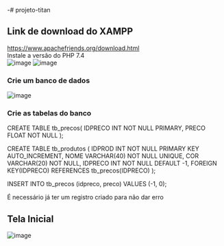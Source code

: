 -# projeto-titan
 ## Link de download do XAMPP
https://www.apachefriends.org/download.html<br/>
Instale a versão do PHP 7.4 <br/>
![image](https://user-images.githubusercontent.com/51513403/148945018-03dac0c3-b731-417b-9a98-86ce7f934372.png)
![image](https://user-images.githubusercontent.com/51513403/148945351-f13f3b9c-6789-4c08-b4c9-2fe7202c67f0.png)

### Crie um banco de dados 
![image](https://user-images.githubusercontent.com/51513403/150836916-03fe4902-c454-43a3-b049-82695c9f8843.png)

### Crie as tabelas do banco

CREATE TABLE tb_precos(
	IDPRECO INT NOT NULL PRIMARY,
    PRECO FLOAT NOT NULL
);


CREATE TABLE tb_produtos (
	IDPROD INT NOT NULL PRIMARY KEY AUTO_INCREMENT,
    NOME VARCHAR(40) NOT NULL UNIQUE,
    COR VARCHAR(20) NOT NULL,
    IDPRECO INT NOT NULL DEFAULT -1,
    FOREIGN KEY(IDPRECO) REFERENCES tb_precos(IDPRECO)
);
 
INSERT INTO tb_precos (idpreco, preco) VALUES (-1, 0);

É necessário já ter um registro criado para não dar erro


## Tela Inicial
![image](https://user-images.githubusercontent.com/51513403/150870937-cac4b2c3-ca12-4259-adbb-0299e357a1f0.png)
